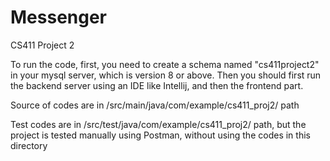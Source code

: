 # Messenger
CS411 Project 2

To run the code, first, you need to create a schema named "cs411project2" in your mysql server, which is version 8 or above. 
Then you should first run the backend server using an IDE like Intellij, and then the frontend part.

Source of codes are in /src/main/java/com/example/cs411_proj2/ path

Test codes are in /src/test/java/com/example/cs411_proj2/ path, but the project is tested manually using Postman, without using the codes in this directory
